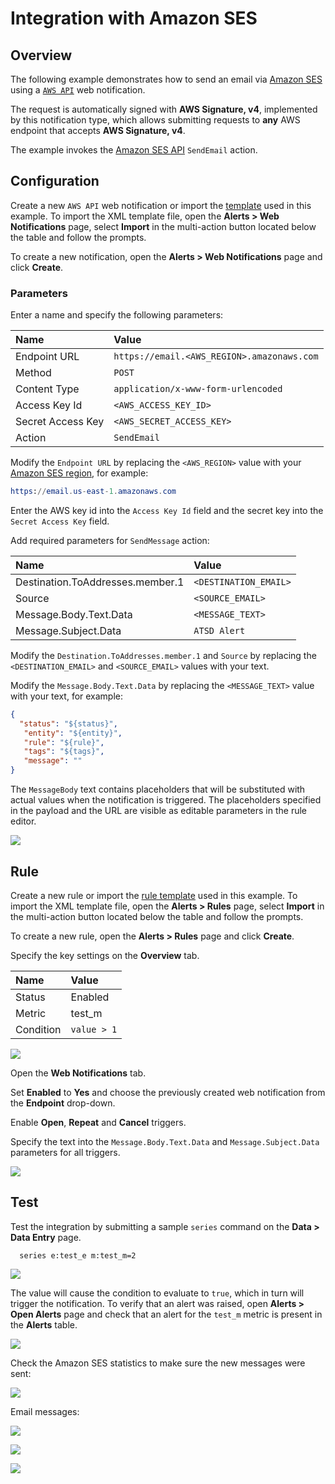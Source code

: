# Integration with Amazon SES

## Overview

The following example demonstrates how to send an email via [Amazon SES](https://aws.amazon.com/ses) using a [`AWS API`](aws-api.md) web notification.

The request is automatically signed with **AWS Signature, v4**, implemented by this notification type, which allows submitting requests to **any** AWS endpoint that accepts **AWS Signature, v4**.

The example invokes the [Amazon SES API](http://docs.aws.amazon.com/ses/latest/APIReference/API_SendEmail.html) `SendEmail` action.

## Configuration

Create a new `AWS API` web notification or import the [template](resources/aws-api-ses-notification.xml) used in this example. To import the XML template file, open the **Alerts > Web Notifications** page, select **Import** in the multi-action button located below the table and follow the prompts.

To create a new notification, open the **Alerts > Web Notifications** page and click **Create**.

### Parameters

Enter a name and specify the following parameters:

| **Name** | **Value** |
| :--- | :--- |
| Endpoint URL | `https://email.<AWS_REGION>.amazonaws.com` |
| Method | `POST` |
| Content Type | `application/x-www-form-urlencoded` |
| Access Key Id | `<AWS_ACCESS_KEY_ID>` |
| Secret Access Key | `<AWS_SECRET_ACCESS_KEY>` |
| Action | `SendEmail` |

Modify the `Endpoint URL` by replacing the `<AWS_REGION>` value with your [Amazon SES region](http://docs.aws.amazon.com/general/latest/gr/rande.html#ses_region), for example:

```elm
https://email.us-east-1.amazonaws.com
```

Enter the AWS key id into the `Access Key Id` field and the secret key into the `Secret Access Key` field.

Add required parameters for `SendMessage` action:

| **Name** | **Value** |
| :--- | :--- |
| Destination.ToAddresses.member.1 | `<DESTINATION_EMAIL>` |
| Source | `<SOURCE_EMAIL>` |
| Message.Body.Text.Data | `<MESSAGE_TEXT>` |
| Message.Subject.Data | `ATSD Alert` |

Modify the `Destination.ToAddresses.member.1` and `Source` by replacing the `<DESTINATION_EMAIL>` and `<SOURCE_EMAIL>` values with your text.

Modify the `Message.Body.Text.Data` by replacing the `<MESSAGE_TEXT>` value with your text, for example:

```json
{
  "status": "${status}",
   "entity": "${entity}",
   "rule": "${rule}",
   "tags": "${tags}",
   "message": ""
}
```

The `MessageBody` text contains placeholders that will be substituted with actual values when the notification is triggered. The placeholders specified in the payload and the URL are visible as editable parameters in the rule editor.

![](images/aws_api_ses_notification_config.png)

## Rule

Create a new rule or import the [rule template](resources/aws-api-ses-rule.xml) used in this example. To import the XML template file, open the **Alerts > Rules** page, select **Import** in the multi-action button located below the table and follow the prompts.

To create a new rule, open the **Alerts > Rules** page and click **Create**.

Specify the key settings on the **Overview** tab. 

| **Name** | **Value** |
| :-------- | :---- |
| Status | Enabled |
| Metric | test_m |
| Condition | `value > 1` |

![](images/aws_api_rule_overview.png)

Open the **Web Notifications** tab.

Set **Enabled** to **Yes** and choose the previously created web notification from the **Endpoint** drop-down.

Enable **Open**, **Repeat** and **Cancel** triggers.

Specify the text into the `Message.Body.Text.Data` and `Message.Subject.Data` parameters for all triggers.

![](images/aws_api_ses_rule_notification.png)

## Test

Test the integration by submitting a sample `series` command on the **Data > Data Entry** page.

```ls
  series e:test_e m:test_m=2
```

![](images/rule_test_commands.png)

The value will cause the condition to evaluate to `true`, which in turn will trigger the notification.
To verify that an alert was raised, open **Alerts > Open Alerts** page and check that an alert for the `test_m` metric is present in the **Alerts** table.

![](images/aws_api_ses_alert_open.png)

Check the Amazon SES statistics to make sure the new messages were sent:

![](images/aws_api_ses_test.png)

Email messages:

![](images/aws_api_ses_test_email_1.png)

![](images/aws_api_ses_test_email_2.png)

![](images/aws_api_ses_test_email_3.png)
